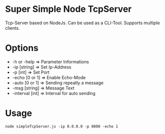 # Super Simple Node TcpServer
Tcp-Server based on NodeJs. Can be used as a CLI-Tool.
Supports multiple clients.

# Options
- -h or -help => Parameter Informations
- -ip [string] => Set Ip-Address
- -p [int] => Set Port
- -echo [0 or 1] => Enable Echo-Mode
- -auto [0 or 1] => Sending repeatly a message
- -msg [string]  => Message Text
- -interval [int] => Interval for auto sending

# Usage
`node simpleTcpServer.js -ip 0.0.0.0 -p 8000 -echo 1`

